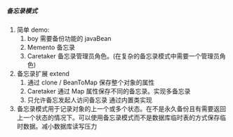 ##### 备忘录模式
1. 简单 demo:
    1. boy 需要备份功能的 javaBean 
    2. Memento 备忘录
    3. Caretaker 备忘录管理员角色。(在复杂的备忘录模式中需要一个管理员角色)
2.  备忘录扩展  extend
    1. 通过 clone / BeanToMap 保存整个对象的属性
    2. Caretaker 通过 Map 属性保存不同的备忘录。实现多备忘录
    3. 只允许备忘发起人访问备忘录  通过内置类实现
3.  备忘录模式用于记录对象的上一个或多个状态。在不是永久备份且有需要返回上一个状态的情况下。可以使用备忘录模式而不是数据库临时表的方式保存临时数据。减小数据库读写压力